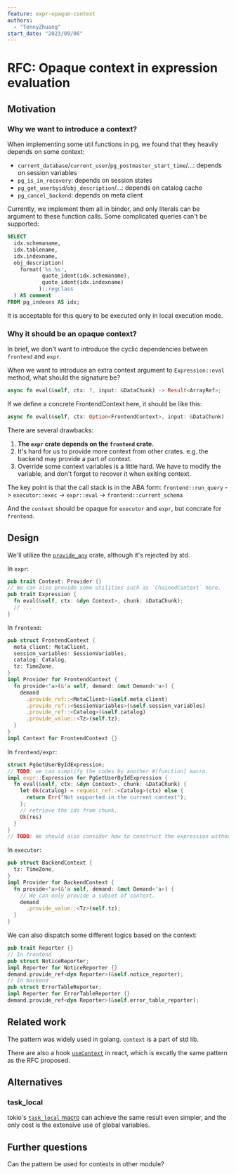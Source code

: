 ```yaml
---
feature: expr-opaque-context
authors:
  - "TennyZhuang"
start_date: "2023/09/06"
---
```


# RFC: Opaque context in expression evaluation

## Motivation

### Why we want to introduce a context?

When implementing some util functions in pg, we found that they heavily depends on some context:

* `current_database`/`current_user`/`pg_postmaster_start_time`/...: depends on session variables
* `pg_is_in_recovery`: depends on session states
* `pg_get_userbyid`/`obj_description`/...: depends on catalog cache
* `pg_cancel_backend`: depends on meta client

Currently, we implement them all in binder, and only literals can be argument to these function calls. Some complicated queries can't be supported:

```sql
SELECT
  idx.schemaname,
  idx.tablename,
  idx.indexname,
  obj_description(
    format('%s.%s',
           quote_ident(idx.schemaname),
           quote_ident(idx.indexname)
          )::regclass
  ) AS comment
FROM pg_indexes AS idx;
```

It is acceptable for this query to be executed only in local execution mode.

### Why it should be an opaque context?

In brief, we don't want to introduce the cyclic dependencies between `frontend` and `expr`.

When we want to introduce an extra context argument to `Expression::eval` method, what should the signature be?

```rust
async fn eval(&self, ctx: ?, input: &DataChunk) -> Result<ArrayRef>;
```

If we define a concrete FrontendContext here, it should be like this:

```rust
async fn eval(&self, ctx: Option<FrontendContext>, input: &DataChunk) -> Result<ArrayRef>;
```

There are several drawbacks:

1. **The `expr` crate depends on the `frontend` crate.**
2. It's hard for us to provide more context from other crates. e.g. the backend may provide a part of context.
3. Override some context variables is a little hard. We have to modify the variable, and don't forget to recover it when exiting context.

The key point is that the call stack is in the ABA form: `frontend::run_query` -> `executor::exec` -> `expr::eval` -> `frontend::current_schema`

And the `context` should be opaque for `executor` and `expr`, but concrate for `frontend`.

## Design

We'll utilize the [`provide_any`](https://github.com/nrc/provide-any) crate, although it's rejected by std.

In `expr`:

```rust
pub trait Context: Provider {}
// We can also provide some utilities such as `ChainedContext` here.
pub trait Expression {
  fn eval(&self, ctx: &dyn Context>, chunk: &DataChunk);
  // ...
}
```

In `frontend`:

```rust
pub struct FrontendContext {
  meta_client: MetaClient,
  session_variables: SessionVariables,
  catalog: Catalog,
  tz: TimeZone,
}
impl Provider for FrontendContext {
  fn provide<'a>(&'a self, demand: &mut Demand<'a>) {
    demand
      .provide_ref::<MetaClient>(&self.meta_client)
      .provide_ref::<SessionVariables>(&self.session_variables)
      .provide_ref::<Catalog>(&self.catalog)
      .provide_value::<Tz>(self.tz);
  }
}
impl Context for FrontendContext {}
```

In `frontend/expr`:

```rust
struct PgGetUserByIdExpression;
// TODO: we can simplify the codes by another #[function] macro.
impl expr::Expression for PgGetUserByIdExpression {
  fn eval(&self, ctx: &dyn Context>, chunk: &DataChunk) {
    let Ok(catalog) = request_ref::<Catalog>(ctx) else {
      return Err("Not supported in the current context");
    };
    // retrieve the ids from chunk.
    Ok(res)
  }
}
// TODO: We should also consider how to construct the expression without depending on frontend.
```

In `executor`:

```rust
pub struct BackendContext {
  tz: TimeZone,
}
impl Provider for BackendContext {
  fn provide<'a>(&'a self, demand: &mut Demand<'a>) {
    // We can only provide a subset of context.
    demand
      .provide_value::<Tz>(self.tz);
  }
}
```

We can also dispatch some different logics based on the context:

```rust
pub trait Reporter {}
// In frontend
pub struct NoticeReporter;
impl Reporter for NoticeReporter {}
demand.provide_ref<dyn Reporter>(&self.notice_reporter);
// In backend
pub struct ErrorTableReporter;
impl Reporter for ErrorTableReporter {}
demand.provide_ref<dyn Reporter>(&self.error_table_reporter);
```

## Related work

The pattern was widely used in golang. `context` is a part of std lib.

There are also a hook [`useContext`](https://react.dev/reference/react/useContext) in react, which is excatly the same pattern as the RFC proposed.

## Alternatives

### task_local

tokio's [`task_local` macro](https://docs.rs/tokio/latest/tokio/macro.task_local.html) can achieve the same result even simpler, and the only cost is the extensive use of global variables.

## Further questions

Can the pattern be used for contexts in other module?
